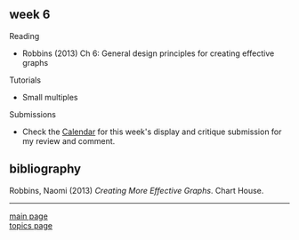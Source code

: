 
week 6
------

Reading

-   Robbins (2013) Ch 6: General design principles for creating effective graphs

Tutorials

-   Small multiples

Submissions

-   Check the [Calendar](admin-02_calendar.pdf) for this week's display and critique submission for my review and comment.

bibliography
------------

Robbins, Naomi (2013) *Creating More Effective Graphs*. Chart House.

------------------------------------------------------------------------

[main page](../README.md)<br> [topics page](README-by-topic.md)

